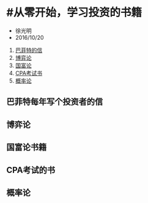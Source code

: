 # #从零开始，学习投资的书籍

* 徐光明
* 2016/10/20


1. [巴菲特的信](#巴菲特每年写个投资者的信)
2. [博弈论](#博弈论)
3. [国富论](#国富论书籍) 
4. [CPA考试书](#CPA考试的书)
5. [概率论](#概率论)



##  巴菲特每年写个投资者的信

##  博弈论

##  国富论书籍

## CPA考试的书

##  概率论

